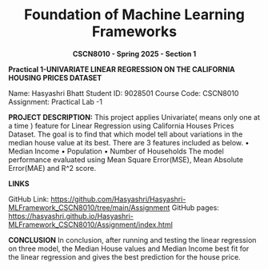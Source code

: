 # <center>Foundation of Machine Learning Frameworks </center>
**<center>CSCN8010 - Spring 2025 - Section 1 </center>**
 
 
**Practical 1-UNIVARIATE LINEAR REGRESSION ON THE CALIFORNIA HOUSING PRICES DATASET**

Name: Hasyashri Bhatt 
Student ID: 9028501 
Course Code: CSCN8010 
Assignment: Practical Lab -1 

**PROJECT DESCRIPTION:**
This project applies Univariate( means only one at a time ) feature for Linear Regression using California Houses Prices Dataset. The goal is to find that which model tell about variations in the median house value at its best. There are 3 features included as below.
•	Median Income
•	Population
•	Number of Households
The model performance evaluated using Mean Square Error(MSE), Mean Absolute Error(MAE) and R^2 score.

**LINKS**

GitHub Link: https://github.com/Hasyashri/Hasyashri-MLFramework_CSCN8010/tree/main/Assignment
GitHub pages: https://hasyashri.github.io/Hasyashri-MLFramework_CSCN8010/Assignment/index.html

**CONCLUSION**
In conclusion, after running and testing the linear regression on three model, the Median House values and Median  Income  best fit for the linear regression and gives the best prediction for the house price.
